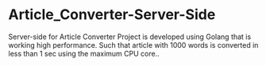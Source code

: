 # Article_Converter-Server-Side
Server-side for Article Converter Project is developed using Golang that is working high performance. Such that article with 1000 words is converted in less than 1 sec using the maximum CPU core..

